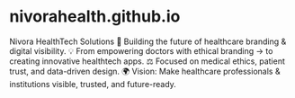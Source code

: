 # nivorahealth.github.io
Nivora HealthTech Solutions 🚀 Building the future of healthcare branding &amp; digital visibility. 💡 From empowering doctors with ethical branding → to creating innovative healthtech apps. ⚖️ Focused on medical ethics, patient trust, and data-driven design. 🌍 Vision: Make healthcare professionals &amp; institutions visible, trusted, and future-ready.
